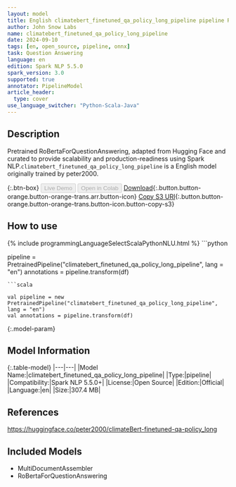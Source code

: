 ```yaml
---
layout: model
title: English climatebert_finetuned_qa_policy_long_pipeline pipeline RoBertaForQuestionAnswering from peter2000
author: John Snow Labs
name: climatebert_finetuned_qa_policy_long_pipeline
date: 2024-09-10
tags: [en, open_source, pipeline, onnx]
task: Question Answering
language: en
edition: Spark NLP 5.5.0
spark_version: 3.0
supported: true
annotator: PipelineModel
article_header:
  type: cover
use_language_switcher: "Python-Scala-Java"
---
```


## Description

Pretrained RoBertaForQuestionAnswering, adapted from Hugging Face and curated to provide scalability and production-readiness using Spark NLP.`climatebert_finetuned_qa_policy_long_pipeline` is a English model originally trained by peter2000.

{:.btn-box}
<button class="button button-orange" disabled>Live Demo</button>
<button class="button button-orange" disabled>Open in Colab</button>
[Download](https://s3.amazonaws.com/auxdata.johnsnowlabs.com/public/models/climatebert_finetuned_qa_policy_long_pipeline_en_5.5.0_3.0_1725958758346.zip){:.button.button-orange.button-orange-trans.arr.button-icon}
[Copy S3 URI](s3://auxdata.johnsnowlabs.com/public/models/climatebert_finetuned_qa_policy_long_pipeline_en_5.5.0_3.0_1725958758346.zip){:.button.button-orange.button-orange-trans.button-icon.button-copy-s3}

## How to use



<div class="tabs-box" markdown="1">
{% include programmingLanguageSelectScalaPythonNLU.html %}
```python

pipeline = PretrainedPipeline("climatebert_finetuned_qa_policy_long_pipeline", lang = "en")
annotations =  pipeline.transform(df)   

```
```scala

val pipeline = new PretrainedPipeline("climatebert_finetuned_qa_policy_long_pipeline", lang = "en")
val annotations = pipeline.transform(df)

```
</div>

{:.model-param}
## Model Information

{:.table-model}
|---|---|
|Model Name:|climatebert_finetuned_qa_policy_long_pipeline|
|Type:|pipeline|
|Compatibility:|Spark NLP 5.5.0+|
|License:|Open Source|
|Edition:|Official|
|Language:|en|
|Size:|307.4 MB|

## References

https://huggingface.co/peter2000/climateBert-finetuned-qa-policy_long

## Included Models

- MultiDocumentAssembler
- RoBertaForQuestionAnswering